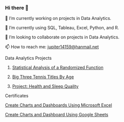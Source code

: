 ### Hi there 👋

<!--
**MidgicCode/MidgicCode** is a ✨ _special_ ✨ repository because its `README.md` (this file) appears on your GitHub profile.

Here are some ideas to get you started: -->

🔭 I’m currently working on projects in Data Analytics.

🌱 I’m currently using SQL, Tableau, Excel, Python, and R.

👯 I’m looking to collaborate on projects in Data Analytics.
<!-- 🤔 I’m looking for help with
- 💬 Ask me about ... -->

📫 How to reach me: jupiter14159@hanmail.net

Data Analytics Projects
1. <a href="https://github.com/MidgicCode/project-1/blob/main/Excel%20Random%20Bias.pdf">Statistical Analysis of a Randomized Function</a>

2. <a href="https://github.com/MidgicCode/MidgicCode/blob/main/Big%20Three%20Tennis%20Titles%20By%20Age.pdf">Big Three Tennis Titles By Age</a>

3. <a href="https://github.com/MidgicCode/MidgicCode/blob/main/health-and-sleep-project.ipynb">Project: Health and Sleep Quality</a>


Certificates

<a href="https://github.com/MidgicCode/MidgicCode/blob/main/Coursera%20Certificate%20Project%20dashboard.pdf">Create Charts and Dashboards Using Microsoft Excel</a>

<a href="https://github.com/MidgicCode/MidgicCode/blob/main/Coursera%20Certificate%20Dashboard%20Slicers.pdf">Create Charts and Dashboard Using Google Sheets</a>
